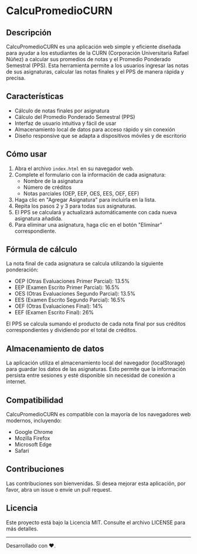 # CalcuPromedioCURN

## Descripción

CalcuPromedioCURN es una aplicación web simple y eficiente diseñada para ayudar a los estudiantes de la CURN (Corporación Universitaria Rafael Núñez) a calcular sus promedios de notas y el Promedio Ponderado Semestral (PPS). Esta herramienta permite a los usuarios ingresar las notas de sus asignaturas, calcular las notas finales y el PPS de manera rápida y precisa.

## Características

- Cálculo de notas finales por asignatura
- Cálculo del Promedio Ponderado Semestral (PPS)
- Interfaz de usuario intuitiva y fácil de usar
- Almacenamiento local de datos para acceso rápido y sin conexión
- Diseño responsive que se adapta a dispositivos móviles y de escritorio

## Cómo usar

1. Abra el archivo `index.html` en su navegador web.
2. Complete el formulario con la información de cada asignatura:
   - Nombre de la asignatura
   - Número de créditos
   - Notas parciales (OEP, EEP, OES, EES, OEF, EEF)
3. Haga clic en "Agregar Asignatura" para incluirla en la lista.
4. Repita los pasos 2 y 3 para todas sus asignaturas.
5. El PPS se calculará y actualizará automáticamente con cada nueva asignatura añadida.
6. Para eliminar una asignatura, haga clic en el botón "Eliminar" correspondiente.

## Fórmula de cálculo

La nota final de cada asignatura se calcula utilizando la siguiente ponderación:

- OEP (Otras Evaluaciones Primer Parcial): 13.5%
- EEP (Examen Escrito Primer Parcial): 16.5%
- OES (Otras Evaluaciones Segundo Parcial): 13.5%
- EES (Examen Escrito Segundo Parcial): 16.5%
- OEF (Otras Evaluaciones Final): 14%
- EEF (Examen Escrito Final): 26%

El PPS se calcula sumando el producto de cada nota final por sus créditos correspondientes y dividiendo por el total de créditos.

## Almacenamiento de datos

La aplicación utiliza el almacenamiento local del navegador (localStorage) para guardar los datos de las asignaturas. Esto permite que la información persista entre sesiones y esté disponible sin necesidad de conexión a internet.

## Compatibilidad

CalcuPromedioCURN es compatible con la mayoría de los navegadores web modernos, incluyendo:

- Google Chrome
- Mozilla Firefox
- Microsoft Edge
- Safari

## Contribuciones

Las contribuciones son bienvenidas. Si desea mejorar esta aplicación, por favor, abra un issue o envíe un pull request.

## Licencia

Este proyecto está bajo la Licencia MIT. Consulte el archivo LICENSE para más detalles.

---

Desarrollado con ❤️.
